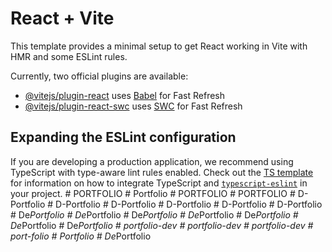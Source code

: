 # React + Vite

This template provides a minimal setup to get React working in Vite with HMR and some ESLint rules.

Currently, two official plugins are available:

- [@vitejs/plugin-react](https://github.com/vitejs/vite-plugin-react/blob/main/packages/plugin-react) uses [Babel](https://babeljs.io/) for Fast Refresh
- [@vitejs/plugin-react-swc](https://github.com/vitejs/vite-plugin-react/blob/main/packages/plugin-react-swc) uses [SWC](https://swc.rs/) for Fast Refresh

## Expanding the ESLint configuration

If you are developing a production application, we recommend using TypeScript with type-aware lint rules enabled. Check out the [TS template](https://github.com/vitejs/vite/tree/main/packages/create-vite/template-react-ts) for information on how to integrate TypeScript and [`typescript-eslint`](https://typescript-eslint.io) in your project.
#   P O R T F O L I O  
 #   P o r t f o l i o  
 #   P O R T F O L I O  
 #   P O R T F O L I O  
 #   D - P o r t f o l i o  
 #   D - P o r t f o l i o  
 #   D - P o r t f o l i o  
 #   D - P o r t f o l i o  
 #   D - P o r t f o l i o  
 #   D - P o r t f o l i o  
 #   D e _ P o r t f o l i o  
 #   D e _ P o r t f o l i o  
 #   D e _ P o r t f o l i o  
 #   D e _ P o r t f o l i o  
 #   D e _ P o r t f o l i o  
 #   D e _ P o r t f o l i o  
 #   D e _ P o r t f o l i o  
 #   p o r t f o l i o - d e v  
 #   p o r t f o l i o - d e v  
 #   p o r t f o l i o - d e v  
 #   p o r t - f o l i o  
 #   P o r t f o l i o  
 #   D e _ P o r t f o l i o  
 